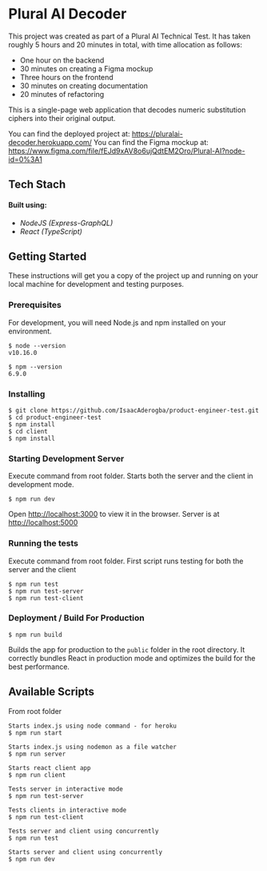 # Plural AI Decoder

This project was created as part of a Plural AI Technical Test. It has taken roughly 5 hours and 20 minutes in total, with time allocation as follows:

- One hour on the backend
- 30 minutes on creating a Figma mockup
- Three hours on the frontend
- 30 minutes on creating documentation
- 20 minutes of refactoring

This is a single-page web application that decodes numeric substitution ciphers into their original output.

You can find the deployed project at: https://pluralai-decoder.herokuapp.com/
You can find the Figma mockup at: https://www.figma.com/file/fEJd9xAV8o6ujQdtEM2Oro/Plural-AI?node-id=0%3A1

## Tech Stach

#### Built using:

- _NodeJS (Express-GraphQL)_
- _React (TypeScript)_

## Getting Started

These instructions will get you a copy of the project up and running on your local machine for development and testing purposes.

### Prerequisites

For development, you will need Node.js and npm installed on your environment.

    $ node --version
    v10.16.0

    $ npm --version
    6.9.0

### Installing

    $ git clone https://github.com/IsaacAderogba/product-engineer-test.git
    $ cd product-engineer-test
    $ npm install
    $ cd client
    $ npm install

### Starting Development Server

Execute command from root folder. Starts both the server and the client in development mode.

    $ npm run dev

Open [http://localhost:3000](http://localhost:3000) to view it in the browser. Server is at [http://localhost:5000](http://localhost:5000)

### Running the tests

Execute command from root folder. First script runs testing for both the server and the client

    $ npm run test
    $ npm run test-server
    $ npm run test-client

### Deployment / Build For Production

    $ npm run build

Builds the app for production to the `public` folder in the root directory.
It correctly bundles React in production mode and optimizes the build for the best performance.

## Available Scripts

From root folder

    Starts index.js using node command - for heroku
    $ npm run start 

    Starts index.js using nodemon as a file watcher
    $ npm run server 

    Starts react client app
    $ npm run client

    Tests server in interactive mode
    $ npm run test-server

    Tests clients in interactive mode
    $ npm run test-client

    Tests server and client using concurrently
    $ npm run test 

    Starts server and client using concurrently
    $ npm run dev 

